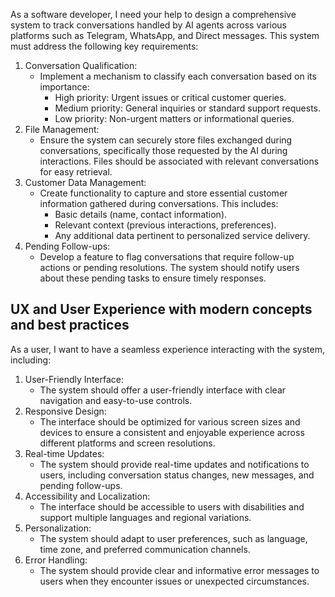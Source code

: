 As a software developer, I need your help to design a comprehensive system to track conversations handled by AI agents across various platforms such as Telegram, WhatsApp, and Direct messages. This system must address the following key requirements:
1. Conversation Qualification:
   * Implement a mechanism to classify each conversation based on its importance:
      * High priority: Urgent issues or critical customer queries.
      * Medium priority: General inquiries or standard support requests.
      * Low priority: Non-urgent matters or informational queries.
2. File Management:
   * Ensure the system can securely store files exchanged during conversations, specifically those requested by the AI during interactions. Files should be associated with relevant conversations for easy retrieval.
3. Customer Data Management:
   * Create functionality to capture and store essential customer information gathered during conversations. This includes:
      * Basic details (name, contact information).
      * Relevant context (previous interactions, preferences).
      * Any additional data pertinent to personalized service delivery.
4. Pending Follow-ups:
   * Develop a feature to flag conversations that require follow-up actions or pending resolutions. The system should notify users about these pending tasks to ensure timely responses.

## UX and User Experience with modern concepts and best practices
As a user, I want to have a seamless experience interacting with the system, including:
1. User-Friendly Interface:
   * The system should offer a user-friendly interface with clear navigation and easy-to-use controls.
2. Responsive Design:
   * The interface should be optimized for various screen sizes and devices to ensure a consistent and enjoyable experience across different platforms and screen resolutions.
3. Real-time Updates:
   * The system should provide real-time updates and notifications to users, including conversation status changes, new messages, and pending follow-ups.
4. Accessibility and Localization:
   * The interface should be accessible to users with disabilities and support multiple languages and regional variations.
5. Personalization:
   * The system should adapt to user preferences, such as language, time zone, and preferred communication channels.
6. Error Handling:
   * The system should provide clear and informative error messages to users when they encounter issues or unexpected circumstances.

